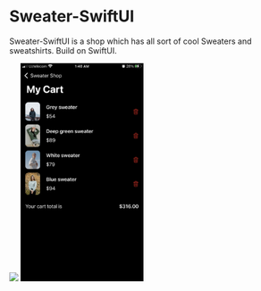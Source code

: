 # Sweater-SwiftUI
Sweater-SwiftUI is a shop which has all sort of cool Sweaters and sweatshirts. Build on SwiftUI.

<p float="left">
<img src="screenshots/1.png" width=220> 
<img src="screenshots/2.png" width=220>  
</p>
